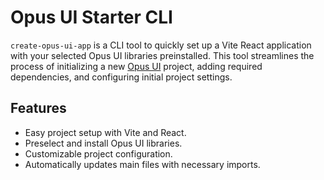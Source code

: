 # Opus UI Starter CLI

`create-opus-ui-app` is a CLI tool to quickly set up a Vite React application with your selected Opus UI libraries preinstalled. This tool streamlines the process of initializing a new [Opus UI](https://github.com/IntendaUK/opus-ui) project, adding required dependencies, and configuring initial project settings.

## Features

- Easy project setup with Vite and React.
- Preselect and install Opus UI libraries.
- Customizable project configuration.
- Automatically updates main files with necessary imports.
